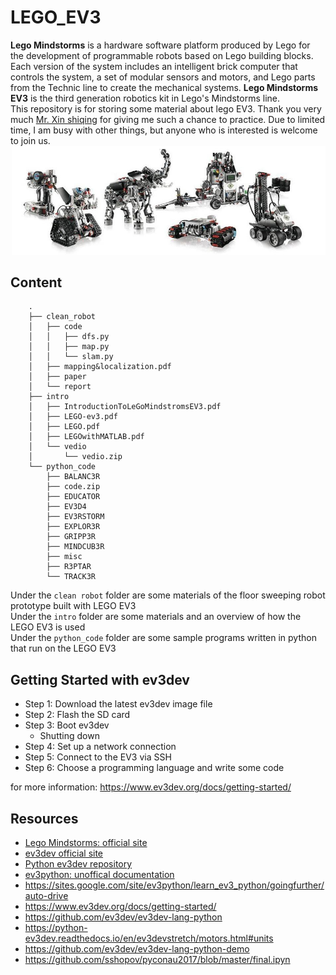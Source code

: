 # LEGO_EV3
**Lego Mindstorms** is a hardware software platform produced by Lego for the development of programmable robots based on Lego building blocks. Each version of the system includes an intelligent brick computer that controls the system, a set of modular sensors and motors, and Lego parts from the Technic line to create the mechanical systems. **Lego Mindstorms EV3** is the third generation robotics kit in Lego's Mindstorms line.<br/>
This repository is for storing some material about lego EV3. Thank you very much [Mr. Xin shiqing](https://www.xinshiqing.com) for giving me such a chance to practice. Due to limited time, I am busy with other things, but anyone who is interested is welcome to join us.
![image](https://github.com/broccoli-97/LEGO_EV3/raw/master/image/model.jpg)
## Content
        .
        ├── clean_robot   
        │   ├── code
        │   │   ├── dfs.py
        │   │   ├── map.py
        │   │   └── slam.py
        │   ├── mapping&localization.pdf
        │   ├── paper
        │   └── report
        ├── intro
        │   ├── IntroductionToLeGoMindstromsEV3.pdf
        │   ├── LEGO-ev3.pdf
        │   ├── LEGO.pdf
        │   ├── LEGOwithMATLAB.pdf
        │   └── vedio
        │       └── vedio.zip
        └── python_code
            ├── BALANC3R
            ├── code.zip
            ├── EDUCATOR
            ├── EV3D4
            ├── EV3RSTORM
            ├── EXPLOR3R
            ├── GRIPP3R
            ├── MINDCUB3R
            ├── misc
            ├── R3PTAR
            └── TRACK3R
Under the ```clean robot``` folder are some materials of the floor sweeping robot prototype built with LEGO EV3  <br/>
Under the ```intro``` folder are some materials and an overview of how the LEGO EV3 is used  <br/>
Under the ```python_code``` folder are some sample programs written in python that run on the LEGO EV3  <br/>

## Getting Started with ev3dev

- Step 1: Download the latest ev3dev image file
- Step 2: Flash the SD card
- Step 3: Boot ev3dev
    - Shutting down
- Step 4: Set up a network connection
- Step 5: Connect to the EV3 via SSH
- Step 6: Choose a programming language and write some code

for more information: <https://www.ev3dev.org/docs/getting-started/>

## Resources

+ [Lego Mindstorms: official site](https://www.lego.com/en-us/mindstorms)
+ [ev3dev official site](http://www.ev3dev.org)
+ [Python ev3dev repository](https://github.com/rhempel/ev3dev-lang-python)
+ [ev3python: unoffical documentation](http://ev3python.com)
+ <https://sites.google.com/site/ev3python/learn_ev3_python/goingfurther/auto-drive>
+ <https://www.ev3dev.org/docs/getting-started/>
+ <https://github.com/ev3dev/ev3dev-lang-python>
+ <https://python-ev3dev.readthedocs.io/en/ev3devstretch/motors.html#units>
+ <https://github.com/ev3dev/ev3dev-lang-python-demo>
+ <https://github.com/sshopov/pyconau2017/blob/master/final.ipyn>
